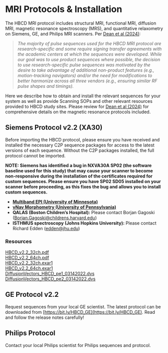 # MRI Protocols & Installation

The HBCD MRI protocol includes structural MRI, functional MRI, diffusion MRI, magnetic resonance spectroscopy (MRS), and quantitative relaxometry on Siemens, GE, and Philips MRI scanners. Per [Dean et al (2024)](https://www.sciencedirect.com/science/article/pii/S1878929324001130):

>*The majority of pulse sequences used for the HBCD MRI protocol are research-specific and some require signing transfer agreements with the academic centers at which the sequences were developed. While our goal was to use product sequences where possible, the decision to use research-specific pulse sequences was motivated by the desire to take advantage of additional non-product features (e.g., motion-tracking navigators) and/or the need for modifications to better harmonize across all three vendors (e.g., ensuring similar RF pulse shapes and timings).* 

Here we describe how to obtain and install the relevant sequences for your system as well as provide Scanning SOPs and other relevant resources provided to HBCD study sites. Please review for [Dean et al (2024)](https://www.sciencedirect.com/science/article/pii/S1878929324001130) for comprehensive details on the magnetic resonance protocols included.

## Siemens Protocol v2.2 (XA30)
Before importing the HBCD protocol, please ensure you have received and installed the necessary C2P sequence packages for access to the latest versions of each sequence. Without the C2P packages installed, the full protocol cannot be imported.

**NOTE: Siemens has identified a bug in NXVA30A SP02 (the software baseline used for this study) that may cause your scanner to become non-responsive during the installation of the certificates required for custom sequences. Please ensure you have SP02 SD05 installed on your scanner before proceeding, as this fixes the bug and allows you to install custom sequences.**

- **[Multiband EPI (University of Minnesota)](https://www.cmrr.umn.edu/multiband/)**
- **[vNav Morphometry (University of Pennsylvania)](https://mri-motion-correction-vnav-morphometry.readthedocs-hosted.com/en/nxva30a_162141/requesting.html)**
- **QALAS (Boston Children’s Hospital):** Please contact Borjan Gagoski (Borjan.Gagoski@childrens.harvard.edu)
- **ISTHMUS spectroscopy (Johns Hopkins University):** Please contact Richard Edden (edden@jhu.edu)

### Resources
[HBCD_v2.2_32ch.pdf](siemens/HBCD_v2.2_32ch.pdf)<br>
[HBCD_v2.2_64ch.pdf](siemens/HBCD_v2.2_64ch.pdf)<br>
[HBCD_v2.2_32ch.exar1](siemens/HBCD_v2.2_32ch.exar1)<br>
[HBCD_v2.2_64ch.exar1](siemens/HBCD_v2.2_64ch.exar1)<br>
[DiffusionVectors_HBCD_pe1_03142022.dvs](siemens/DiffusionVectors_HBCD_pe1_03142022.dvs)<br>
[DiffusionVectors_HBCD_pe2_03142022.dvs](siemens/DiffusionVectors_HBCD_pe2_03142022.dvs)


## GE Protocol v2.2
Request sequences from your local GE scientist. The latest protocol can be downloaded from [https://bit.ly/HBCD_GE](https://bit.ly/HBCD_GE). Read and follow the release notes carefully!

## Philips Protocol
Contact your local Philips scientist for Philips sequences and protocol.  

